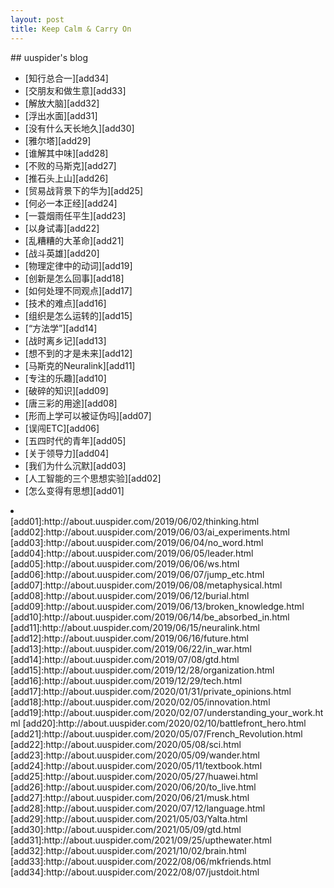 ```yaml
---
layout: post
title: Keep Calm & Carry On
---
```

<link rel="stylesheet" href="/css/episode_index.css" />
## uuspider's blog

- [知行总合一][add34]
- [交朋友和做生意][add33]
- [解放大脑][add32]
- [浮出水面][add31]
- [没有什么天长地久][add30]
- [雅尔塔][add29]
- [谁解其中味][add28]
- [不败的马斯克][add27]
- [推石头上山][add26]
- [贸易战背景下的华为][add25]
- [何必一本正经][add24]
- [一蓑烟雨任平生][add23]
- [以身试毒][add22]
- [乱糟糟的大革命][add21]
- [战斗英雄][add20]
- [物理定律中的动词][add19]
- [创新是怎么回事][add18]
- [如何处理不同观点][add17]
- [技术的难点][add16]
- [组织是怎么运转的][add15]
- [“方法学”][add14]
- [战时离乡记][add13]
- [想不到的才是未来][add12]
- [马斯克的Neuralink][add11]
- [专注的乐趣][add10]
- [破碎的知识][add09]
- [唐三彩的用途][add08]
- [形而上学可以被证伪吗][add07]
- [误闯ETC][add06]
- [五四时代的青年][add05]
- [关于领导力][add04]
- [我们为什么沉默][add03]
- [人工智能的三个思想实验][add02]
- [怎么变得有思想][add01]
<li></li>
[add01]:http://about.uuspider.com/2019/06/02/thinking.html
[add02]:http://about.uuspider.com/2019/06/03/ai_experiments.html
[add03]:http://about.uuspider.com/2019/06/04/no_word.html
[add04]:http://about.uuspider.com/2019/06/05/leader.html
[add05]:http://about.uuspider.com/2019/06/06/ws.html
[add06]:http://about.uuspider.com/2019/06/07/jump_etc.html
[add07]:http://about.uuspider.com/2019/06/08/metaphysical.html
[add08]:http://about.uuspider.com/2019/06/12/burial.html
[add09]:http://about.uuspider.com/2019/06/13/broken_knowledge.html
[add10]:http://about.uuspider.com/2019/06/14/be_absorbed_in.html
[add11]:http://about.uuspider.com/2019/06/15/neuralink.html
[add12]:http://about.uuspider.com/2019/06/16/future.html
[add13]:http://about.uuspider.com/2019/06/22/in_war.html
[add14]:http://about.uuspider.com/2019/07/08/gtd.html
[add15]:http://about.uuspider.com/2019/12/28/organization.html
[add16]:http://about.uuspider.com/2019/12/29/tech.html
[add17]:http://about.uuspider.com/2020/01/31/private_opinions.html
[add18]:http://about.uuspider.com/2020/02/05/innovation.html
[add19]:http://about.uuspider.com/2020/02/07/understanding_your_work.html
[add20]:http://about.uuspider.com/2020/02/10/battlefront_hero.html
[add21]:http://about.uuspider.com/2020/05/07/French_Revolution.html
[add22]:http://about.uuspider.com/2020/05/08/sci.html
[add23]:http://about.uuspider.com/2020/05/09/wander.html
[add24]:http://about.uuspider.com/2020/05/11/textbook.html
[add25]:http://about.uuspider.com/2020/05/27/huawei.html
[add26]:http://about.uuspider.com/2020/06/20/to_live.html
[add27]:http://about.uuspider.com/2020/06/21/musk.html
[add28]:http://about.uuspider.com/2020/07/12/language.html
[add29]:http://about.uuspider.com/2021/05/03/Yalta.html
[add30]:http://about.uuspider.com/2021/05/09/gtd.html
[add31]:http://about.uuspider.com/2021/09/25/upthewater.html
[add32]:http://about.uuspider.com/2021/10/02/brain.html
[add33]:http://about.uuspider.com/2022/08/06/mkfriends.html
[add34]:http://about.uuspider.com/2022/08/07/justdoit.html
